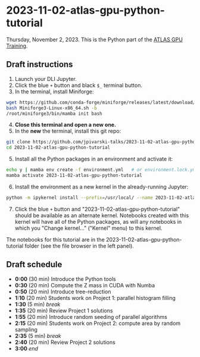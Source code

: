 # 2023-11-02-atlas-gpu-python-tutorial

Thursday, November 2, 2023. This is the Python part of the [ATLAS GPU Training](https://indico.cern.ch/event/1331139/overview).

## Draft instructions

1. Launch your DLI Jupyter.
2. Click the blue `+` button and black `$_` terminal button.
3. In the terminal, install Miniforge:

```bash
wget https://github.com/conda-forge/miniforge/releases/latest/download/Miniforge3-Linux-x86_64.sh
bash Miniforge3-Linux-x86_64.sh -b
/root/miniforge3/bin/mamba init bash
```

4. **Close this terminal and open a new one.**
5. In the **new** the terminal, install this git repo:

```bash
git clone https://github.com/jpivarski-talks/2023-11-02-atlas-gpu-python-tutorial.git
cd 2023-11-02-atlas-gpu-python-tutorial
```

5. Install all the Python packages in an environment and activate it:

```bash
echo y | mamba env create -f environment.yml   # or environment.lock.yml
mamba activate 2023-11-02-atlas-gpu-python-tutorial
```

6. Install the environment as a new kernel in the already-running Jupyter:

```bash
python -m ipykernel install --prefix=/usr/local/ --name 2023-11-02-atlas-gpu-python-tutorial
```

7. Click the blue `+` button and "2023-11-02-atlas-gpu-python-tutorial" should be available as an alternate kernel. Notebooks created with this kernel will have all of the Python packages, as will any notebooks in which you "Change kernel..." ("Kernel" menu) to this kernel.

The notebooks for this tutorial are in the 2023-11-02-atlas-gpu-python-tutorial folder (see the file browser in the left panel).

## Draft schedule

* **0:00** (30 min) Introduce the Python tools
* **0:30** (20 min) Compute the Z mass in CUDA with Numba
* **0:50** (20 min) Introduce tree-reduction
* **1:10** (20 min) Students work on Project 1: parallel histogram filling
* **1:30** (5 min) _break_
* **1:35** (20 min) Review Project 1 solutions
* **1:55** (20 min) Introduce random seeding of parallel algorithms
* **2:15** (20 min) Students work on Project 2: compute area by random sampling
* **2:35** (5 min) _break_
* **2:40** (20 min) Review Project 2 solutions
* **3:00** _end_
